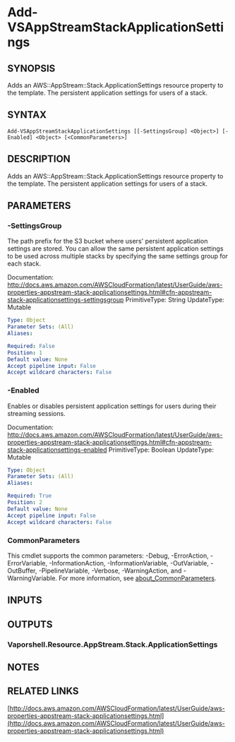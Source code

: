 # Add-VSAppStreamStackApplicationSettings

## SYNOPSIS
Adds an AWS::AppStream::Stack.ApplicationSettings resource property to the template.
The persistent application settings for users of a stack.

## SYNTAX

```
Add-VSAppStreamStackApplicationSettings [[-SettingsGroup] <Object>] [-Enabled] <Object> [<CommonParameters>]
```

## DESCRIPTION
Adds an AWS::AppStream::Stack.ApplicationSettings resource property to the template.
The persistent application settings for users of a stack.

## PARAMETERS

### -SettingsGroup
The path prefix for the S3 bucket where users' persistent application settings are stored.
You can allow the same persistent application settings to be used across multiple stacks by specifying the same settings group for each stack.

Documentation: http://docs.aws.amazon.com/AWSCloudFormation/latest/UserGuide/aws-properties-appstream-stack-applicationsettings.html#cfn-appstream-stack-applicationsettings-settingsgroup
PrimitiveType: String
UpdateType: Mutable

```yaml
Type: Object
Parameter Sets: (All)
Aliases:

Required: False
Position: 1
Default value: None
Accept pipeline input: False
Accept wildcard characters: False
```

### -Enabled
Enables or disables persistent application settings for users during their streaming sessions.

Documentation: http://docs.aws.amazon.com/AWSCloudFormation/latest/UserGuide/aws-properties-appstream-stack-applicationsettings.html#cfn-appstream-stack-applicationsettings-enabled
PrimitiveType: Boolean
UpdateType: Mutable

```yaml
Type: Object
Parameter Sets: (All)
Aliases:

Required: True
Position: 2
Default value: None
Accept pipeline input: False
Accept wildcard characters: False
```

### CommonParameters
This cmdlet supports the common parameters: -Debug, -ErrorAction, -ErrorVariable, -InformationAction, -InformationVariable, -OutVariable, -OutBuffer, -PipelineVariable, -Verbose, -WarningAction, and -WarningVariable. For more information, see [about_CommonParameters](http://go.microsoft.com/fwlink/?LinkID=113216).

## INPUTS

## OUTPUTS

### Vaporshell.Resource.AppStream.Stack.ApplicationSettings
## NOTES

## RELATED LINKS

[http://docs.aws.amazon.com/AWSCloudFormation/latest/UserGuide/aws-properties-appstream-stack-applicationsettings.html](http://docs.aws.amazon.com/AWSCloudFormation/latest/UserGuide/aws-properties-appstream-stack-applicationsettings.html)

